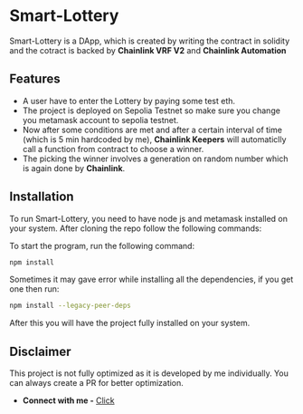 
# Smart-Lottery

Smart-Lottery is a DApp, which is created  by writing the contract in solidity and the cotract is backed by  <b>Chainlink VRF V2</b> and <b>Chainlink Automation</b>

## Features

- A user have to enter the Lottery by paying some test eth.
- The project is deployed on Sepolia Testnet so make sure you change you metamask account to sepolia testnet.
- Now after some conditions are met and after a certain interval of time (which is 5 min hardcoded by me), <b>Chainlink Keepers</b> will automaticlly call a function from contract to choose a winner.
- The picking the winner involves a generation on random number which is again done by <b>Chainlink</b>.

## Installation

To run Smart-Lottery, you need to have node js and metamask installed on your system. After cloning the repo follow the following commands:



To start the program, run the following command:

```bash
npm install
```

Sometimes it may gave error while installing all the dependencies, if you get one then run:
```bash
npm install --legacy-peer-deps
```

After this you will have the project fully installed on your system.
## Disclaimer

This project is not fully optimized as it is developed by me individually. You can always create a PR for better optimization. 
- <b>Connect with me -</b> [Click](https://abir-dutta-porfolio.netlify.app/)
